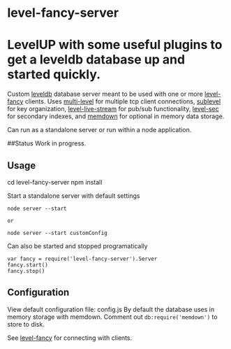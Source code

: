 level-fancy-server
==================

LevelUP with some useful plugins to get a leveldb database up and started quickly.
=======

Custom [leveldb](https://github.com/rvagg/node-levelup) database server meant to be used with one or more [level-fancy](https://github.com/dadams/level-fancy) clients. Uses [multi-level](https://github.com/juliangruber/multilevel) 
for multiple tcp client connections, [sublevel](https://github.com/dominictarr/level-sublevel) for key organization, 
[level-live-stream](https://github.com/dominictarr/level-live-stream) for pub/sub functionality,
[level-sec](https://github.com/juliangruber/level-sec) for secondary indexes,
and [memdown](https://github.com/rvagg/memdown) for optional in memory data storage. 


Can run as a standalone server or run within a node application.

##Status
Work in progress. 

## Usage 
cd level-fancy-server
npm install

Start a standalone server with default settings

```
node server --start

or

node server --start customConfig
```

Can also be started and stopped programatically

```
var fancy = require('level-fancy-server').Server
fancy.start()
fancy.stop()
```

## Configuration
View default configuration file: config.js
By default the database uses in memory storage with memdown. Comment out
`db:require('memdown')` to store to disk.

See [level-fancy](https://github.com/dadams/level-fancy) for connecting with clients.

